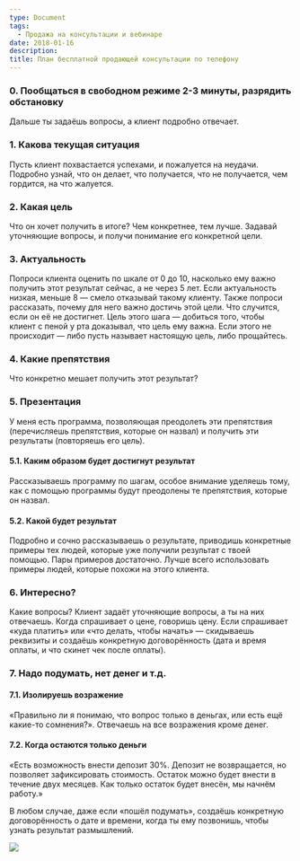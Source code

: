 ```yaml
---
type: Document
tags:
  - Продажа на консультации и вебинаре
date: 2018-01-16
description: 
title: План бесплатной продающей консультации по телефону
---
```


### 0. Пообщаться в свободном режиме 2-3 минуты, разрядить обстановку
Дальше ты задаёшь вопросы, а клиент подробно отвечает.
### 1. Какова текущая ситуация
Пусть клиент похвастается успехами, и пожалуется на неудачи. Подробно узнай, что он делает, что получается, что не получается, чем гордится, на что жалуется.
### 2. Какая цель
Что он хочет получить в итоге? Чем конкретнее, тем лучше. Задавай уточняющие вопросы, и получи понимание его конкретной цели.
### 3. Актуальность
Попроси клиента оценить по шкале от 0 до 10, насколько ему важно получить этот результат сейчас, а не через 5 лет. Если актуальность низкая, меньше 8 — смело отказывай такому клиенту. Также попроси рассказать, почему для него важно достичь этой цели. Что случится, если он её не достигнет. Цель этого шага — добиться того, чтобы клиент с пеной у рта доказывал, что цель ему важна. Если этого не происходит — либо пусть называет настоящую цель, либо прощайтесь.
### 4. Какие препятствия
Что конкретно мешает получить этот результат?
### 5. Презентация
У меня есть программа, позволяющая преодолеть эти препятствия (перечисляешь препятствия, которые он назвал) и получить эти результаты (повторяешь его цель).
#### 5.1. Каким образом будет достигнут результат
Рассказываешь программу по шагам, особое внимание уделяешь тому, как с помощью программы будут преодолены те препятствия, которые он назвал.
#### 5.2. Какой будет результат
Подробно и сочно рассказываешь о результате, приводишь конкретные примеры тех людей, которые уже получили результат с твоей помощью. Пары примеров достаточно. Лучше всего использовать примеры людей, которые похожи на этого клиента.
### 6. Интересно?
Какие вопросы? Клиент задаёт уточняющие вопросы, а ты на них отвечаешь. Когда спрашивает о цене, говоришь цену. Если спрашивает «куда платить» или «что делать, чтобы начать» — скидываешь реквизиты и создаёшь конкретную договорённость (дата и время оплаты, и что скинет чек после оплаты).
### 7. Надо подумать, нет денег и т.д.
#### 7.1. Изолируешь возражение
«Правильно ли я понимаю, что вопрос только в деньгах, или есть ещё какие-то сомнения?». Отвечаешь на все возражения кроме денег.
#### 7.2. Когда остаются только деньги
«Есть возможность внести депозит 30%. Депозит не возвращается, но позволяет зафиксировать стоимость. Остаток можно будет внести в течение двух месяцев. Как только остаток будет внесён, мы начнём работу.»

В любом случае, даже если «пошёл подумать», создаёшь конкретную договорённость о дате и времени, когда ты ему позвонишь, чтобы узнать результат размышлений.

![](https://pp.userapi.com/c837634/v837634697/17a9d/HhCcWYN49H0.jpg)
